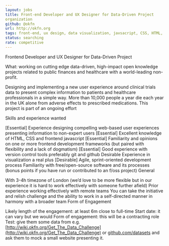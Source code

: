 ```yaml
---
layout: jobs
title: Front-end Developer and UX Designer for Data-Driven Project
organization
github: @okfn
url: http://okfn.org
tags: front-end, ux design, data visualization, javsacript, CSS, HTML, interface design, agile
status: searching
rate: competitive
---
```


Frontend Developer and UX Designer for Data-Driven Project

What: working on cutting edge data-driven, high-impact open knowledge projects related to public finances and healthcare with a world-leading non-profit.

Designing and implementing a new user experience around clinical trials data to present complex information to patients and healthcare professionals in a simple way. More than 10,000 people a year die each year in the UK alone from adverse effects to prescribed medications. This project is part of an ongoing effort

Skills and experience wanted

[Essential] Experience designing compelling web-based user experiences presenting information to non-expert users
[Essential] Excellent knowledge of HTML, CSS and frontend javascript
[Essential] Familiarity and opinions on one or more frontend development frameworks (but paired with flexibility and a lack of dogmatism)
[Essential] Good experience with version control tools preferably git and github
Desirable Experience in visualization a real plus
[Desirable] Agile, sprint-oriented development process
Familiarity with free/open-source software and its processes (bonus points if you have run or contributed to an f/oss project)
General

With 3-4h timezone of London (we’d love to be more flexible but in our experience it is hard to work effectively with someone further afield)
Prior experience working effectively with remote teams
You can take the initiative and relish challenge and the ability to work in a self-directed manner in harmony with a broader team
Form of Engagement

Likely length of the engagement: at least 6m close to full-time
Start date: it can vary but we would
Form of engagement: this will be a contracting role
Test: give them some data from e.g. [http://wiki.okfn.org/Get_The_Data_Challenge](http://wiki.okfn.org/Get_The_Data_Challenge) or [github.com/datasets](github.com/datasets) and ask them to mock a small website presenting it.
